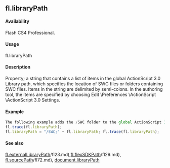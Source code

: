 ## fl.libraryPath

#### Availability

Flash CS4 Professional.

#### Usage

fl.libraryPath

#### Description

Property; a string that contains a list of items in the global ActionScript 3.0 Library path, which specifies the location of SWC files or folders containing SWC files. Items in the string are delimited by semi-colons. In the authoring tool, the items are specified by choosing Edit \Preferences \ActionScript \ActionScript 3.0 Settings.

#### Example

```javascript
The following example adds the /SWC folder to the global ActionScript 3.0 Library path:
fl.trace(fl.libraryPath);
fl.libraryPath = "/SWC;" + fl.libraryPath; fl.trace(fl.libraryPath);

```
#### See also

[fl.externalLibraryPath](../flash_object_(fl)/fl23.md)/fl23.md),[fl.flexSDKPath](../flash_object_(fl)/fl29.md)/fl29.md), [fl.sourcePath](../flash_object_(fl)/fl72.md)/fl72.md), [document.libraryPath](../Document_object/docume99.md)
